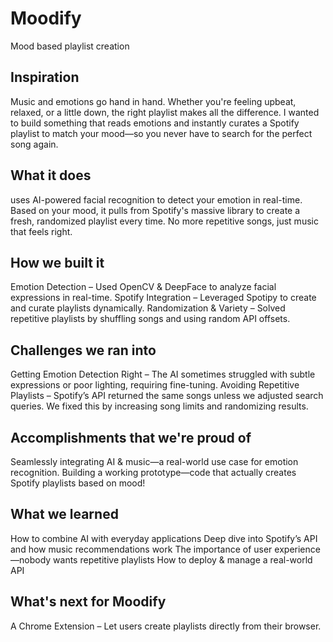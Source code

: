 # Moodify
Mood based playlist creation
## Inspiration
Music and emotions go hand in hand. Whether you're feeling upbeat, relaxed, or a little down, the right playlist makes all the difference. I wanted to build something that reads emotions and instantly curates a Spotify playlist to match your mood—so you never have to search for the perfect song again.
## What it does
uses AI-powered facial recognition to detect your emotion in real-time. Based on your mood, it pulls from Spotify's massive library to create a fresh, randomized playlist every time. No more repetitive songs, just music that feels right.
## How we built it
Emotion Detection – Used OpenCV & DeepFace to analyze facial expressions in real-time.
Spotify Integration – Leveraged Spotipy to create and curate playlists dynamically.
Randomization & Variety – Solved repetitive playlists by shuffling songs and using random API offsets.
## Challenges we ran into
Getting Emotion Detection Right – The AI sometimes struggled with subtle expressions or poor lighting, requiring fine-tuning.
Avoiding Repetitive Playlists – Spotify’s API returned the same songs unless we adjusted search queries. We fixed this by increasing song limits and randomizing results.
## Accomplishments that we're proud of
Seamlessly integrating AI & music—a real-world use case for emotion recognition.
 Building a working prototype—code that actually creates Spotify playlists based on mood!
## What we learned
How to combine AI with everyday applications
Deep dive into Spotify’s API and how music recommendations work
The importance of user experience—nobody wants repetitive playlists
How to deploy & manage a real-world API
## What's next for Moodify
A Chrome Extension – Let users create playlists directly from their browser.
